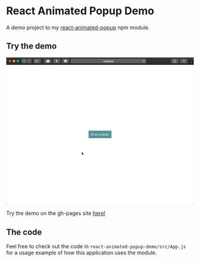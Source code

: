 # React Animated Popup Demo

A demo project to my [react-animated-popup](https://github.com/3DJakob/react-animated-popup) npm module.

## Try the demo

![](demo.gif)

Try the demo on the gh-pages site [here!](https://3djakob.github.io/react-animated-popup-demo/)

## The code

Feel free to check out the code in `react-animated-popup-demo/src/App.js` for a usage example of how this application uses the module.
